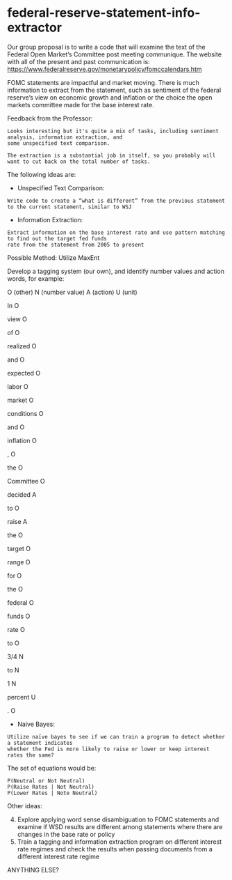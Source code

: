 # federal-reserve-statement-info-extractor

Our group proposal is to write a code that will examine the text of the Federal Open Market’s
Committee post meeting communique. The website with all of the present and past communication is:
https://www.federalreserve.gov/monetarypolicy/fomccalendars.htm

FOMC statements are impactful and market moving. There is much information to extract from the
statement, such as sentiment of the federal reserve’s view on economic growth and inflation or the
choice the open markets committee made for the base interest rate. 

Feedback from the Professor:

```
Looks interesting but it's quite a mix of tasks, including sentiment analysis, information extraction, and 
some unspecified text comparison.  

The extraction is a substantial job in itself, so you probably will want to cut back on the total number of tasks.
```

The following ideas are:

- Unspecified Text Comparison: 
```
Write code to create a “what is different” from the previous statement to the current statement, similar to WSJ
```

- Information Extraction:

```
Extract information on the base interest rate and use pattern matching to find out the target fed funds 
rate from the statement from 2005 to present
```

Possible Method: Utilize MaxEnt

Develop a tagging system (our own), and identify number values and action words, for example:

O (other)
N (number value)
A (action)
U (unit)

  In  O

  view  O

  of  O

  realized  O

  and O

  expected  O

  labor O

  market  O

  conditions  O

  and O

  inflation O

  , O

  the O

  Committee O

  decided A

  to  O

  raise A

  the O

  target  O

  range O

  for O

  the O

  federal O

  funds O

  rate  O

  to  O

  3/4 N

  to  N

  1 N

  percent U

  . O

- Naive Bayes:
```
Utilize naïve bayes to see if we can train a program to detect whether a statement indicates
whether the Fed is more likely to raise or lower or keep interest rates the same?
```
The set of equations would be: 
```
P(Neutral or Not Neutral) 
P(Raise Rates | Not Neutral) 
P(Lower Rates | Note Neutral)
```

Other ideas:

4. Explore applying word sense disambiguation to FOMC statements and examine if WSD results are different among statements where there are changes in the base rate or policy
5. Train a tagging and information extraction program on different interest rate regimes and check the results when passing documents from a different interest rate regime 

ANYTHING ELSE?
